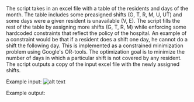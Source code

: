 The script takes in an excel file with a table of the residents and days of the month. 
The table includes some preasigned shifts (G, T, R, M, U, UT) and some days were a given resident is unavailable (V, E).
The script fills the rest of the table by assigning more shifts (G, T, R, M) while enforcing some hardcoded constraints that reflect the policy of the hospital.
An example of a constraint would be that if a resident does a shift one day, he cannot do a shift the following day.
This is implemented as a constrained minimization problem using Google's OR-tools.
The optimization goal is to minimize the number of days in which a particular shift is not covered by any resident.
The script outputs a copy of the input excel file with the newly assigned shifts.

Example input:
![alt text]([https://github.com/chuan97/excelshifts/blob/main/input.png] "Input")

Example output:
